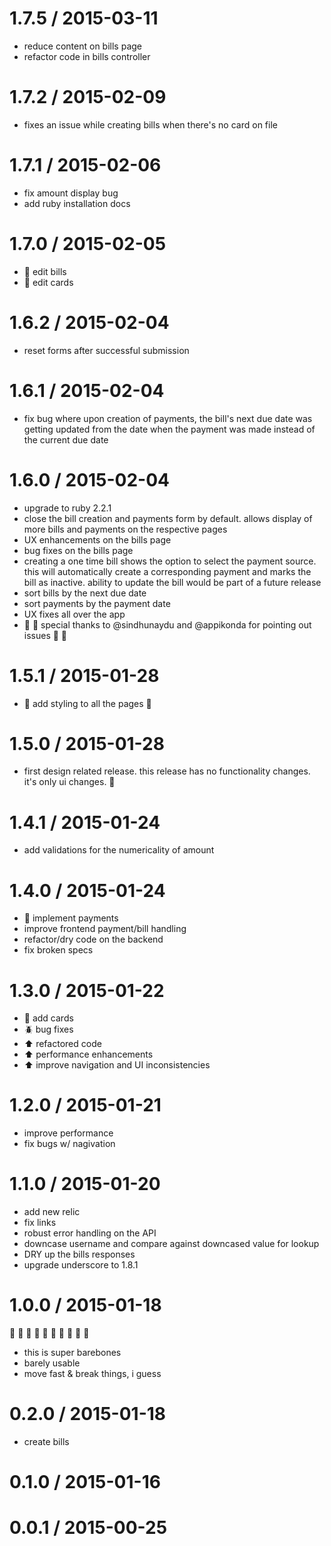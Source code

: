 
1.7.5 / 2015-03-11
==================

  * reduce content on bills page
  * refactor code in bills controller

1.7.2 / 2015-02-09
==================

  * fixes an issue while creating bills when there's no card on file

1.7.1 / 2015-02-06
==================

  * fix amount display bug
  * add ruby installation docs

1.7.0 / 2015-02-05
==================

  * :tada: edit bills
  * :tada: edit cards

1.6.2 / 2015-02-04
==================

  * reset forms after successful submission

1.6.1 / 2015-02-04
==================

  * fix bug where upon creation of payments, the bill's next due date was getting updated from the date when the payment was made instead of the current due date

1.6.0 / 2015-02-04
==================

  * upgrade to ruby 2.2.1
  * close the bill creation and payments form by default. allows display of more bills and payments on the respective pages
  * UX enhancements on the bills page
  * bug fixes on the bills page
  * creating a one time bill shows the option to select the payment source. this will automatically create a corresponding payment and marks the bill as inactive. ability to update the bill would be part of a future release
  * sort bills by the next due date
  * sort payments by the payment date
  * UX fixes all over the app
  * :tada: :tada:  special thanks to @sindhunaydu and @appikonda for pointing out issues :tada: :tada:

1.5.1 / 2015-01-28
==================

  * :tada: add styling to all the pages :dart:

1.5.0 / 2015-01-28
==================

  * first design related release. this release has no functionality changes. it's only ui changes. :tada:

1.4.1 / 2015-01-24
==================

  * add validations for the numericality of amount

1.4.0 / 2015-01-24
==================

  * :tada: implement payments
  * improve frontend payment/bill handling
  * refactor/dry code on the backend
  * fix broken specs

1.3.0 / 2015-01-22
==================

  * :tada: add cards
  * :beetle: bug fixes
  * :arrow_up: refactored code
  * :arrow_up: performance enhancements
  * :arrow_up: improve navigation and UI inconsistencies

1.2.0 / 2015-01-21
==================

  * improve performance
  * fix bugs w/ nagivation

1.1.0 / 2015-01-20
==================

  * add new relic
  * fix links
  * robust error handling on the API
  * downcase username and compare against downcased value for lookup
  * DRY up the bills responses
  * upgrade underscore to 1.8.1

1.0.0 / 2015-01-18
==================

  :tada: :tada: :tada: :tada: :tada: :tada: :tada: :tada: :tada: :tada:
  * this is super barebones
  * barely usable
  * move fast & break things, i guess

0.2.0 / 2015-01-18
==================

  * create bills

0.1.0 / 2015-01-16
==================

0.0.1 / 2015-00-25
==================
